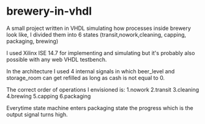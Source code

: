 # brewery-in-vhdl
A small project written in VHDL simulating how processes inside brewery look like, I divided them into 6 states (transit,nowork,cleaning, capping, packaging, brewing)

I used Xilinx ISE 14.7 for implementing and simulating but it's probably also possible with any web VHDL testbench.

In the architecture I used 4 internal signals in which beer_level and storage_room can get refilled as long as cash is not equal to 0.

The correct order of operations I envisioned is:
1.nowork
2.transit
3.cleaning
4.brewing
5.capping
6.packaging

Everytime state machine enters packaging state the progress which is the output signal turns high.

